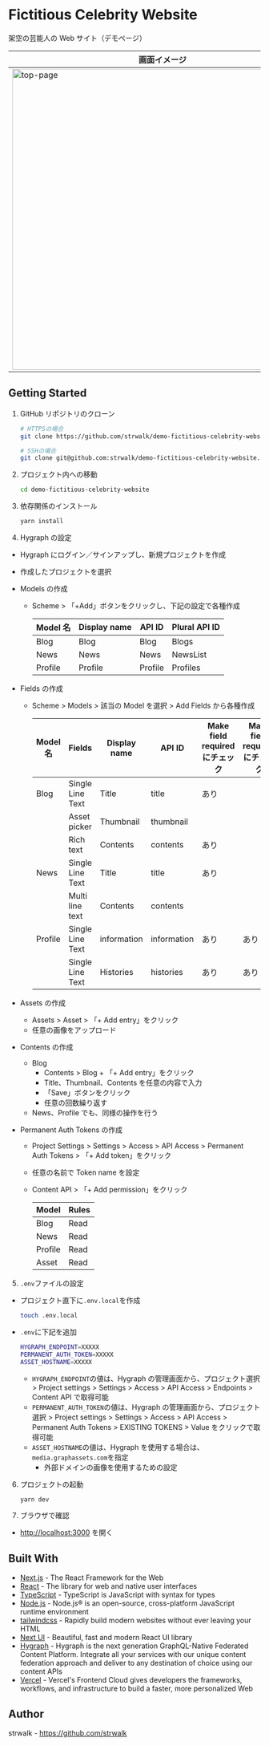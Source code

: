# Fictitious Celebrity Website

架空の芸能人の Web サイト（デモページ）
<br/>

<!-- prettier-ignore -->
| 画面イメージ |
| --------- |
| <img width="600" alt="top-page" src="https://github.com/strwalk/demo-fictitious-celebrity-website/assets/61673527/aafb6aec-52b8-445e-b2d3-24a58705c12d"> |

## Getting Started

1. GitHub リポジトリのクローン

   ```sh
   # HTTPSの場合
   git clone https://github.com/strwalk/demo-fictitious-celebrity-website.git

   # SSHの場合
   git clone git@github.com:strwalk/demo-fictitious-celebrity-website.git
   ```

2. プロジェクト内への移動

   ```sh
   cd demo-fictitious-celebrity-website
   ```

3. 依存関係のインストール

   ```sh
   yarn install
   ```

4. Hygraph の設定

- Hygraph にログイン／サインアップし、新規プロジェクトを作成
- 作成したプロジェクトを選択

- Models の作成

  - Scheme > 「+Add」ボタンをクリックし、下記の設定で各種作成

    | Model 名 | Display name | API ID  | Plural API ID |
    | -------- | ------------ | ------- | ------------- |
    | Blog     | Blog         | Blog    | Blogs         |
    | News     | News         | News    | NewsList      |
    | Profile  | Profile      | Profile | Profiles      |

- Fields の作成

  - Scheme > Models > 該当の Model を選択 > Add Fields から各種作成

    | Model 名 | Fields           | Display name | API ID      | Make field required にチェック | Make field required にチェック |
    | -------- | ---------------- | ------------ | ----------- | ------------------------------ | ------------------------------ |
    | Blog     | Single Line Text | Title        | title       | あり                           |                                |
    |          | Asset picker     | Thumbnail    | thumbnail   |                                |                                |
    |          | Rich text        | Contents     | contents    | あり                           |                                |
    | News     | Single Line Text | Title        | title       | あり                           |                                |
    |          | Multi line text  | Contents     | contents    |                                |                                |
    | Profile  | Single Line Text | information  | information | あり                           | あり                           |
    |          | Single Line Text | Histories    | histories   | あり                           | あり                           |

- Assets の作成
  - Assets > Asset > 「+ Add entry」をクリック
  - 任意の画像をアップロード
- Contents の作成
  - Blog
    - Contents > Blog + 「+ Add entry」をクリック
    - Title、Thumbnail、Contents を任意の内容で入力
    - 「Save」ボタンをクリック
    - 任意の回数繰り返す
  - News、Profile でも、同様の操作を行う
- Permanent Auth Tokens の作成

  - Project Settings > Settings > Access > API Access > Permanent Auth Tokens > 「+ Add token」をクリック
  - 任意の名前で Token name を設定
  - Content API > 「+ Add permission」をクリック

    | Model   | Rules |
    | ------- | ----- |
    | Blog    | Read  |
    | News    | Read  |
    | Profile | Read  |
    | Asset   | Read  |

5. `.env`ファイルの設定

- プロジェクト直下に`.env.local`を作成

  ```sh
  touch .env.local
  ```

- `.env`に下記を追加

  ```sh
  HYGRAPH_ENDPOINT=XXXXX
  PERMANENT_AUTH_TOKEN=XXXXX
  ASSET_HOSTNAME=XXXXX
  ```

  - `HYGRAPH_ENDPOINT`の値は、Hygraph の管理画面から、プロジェクト選択 > Project settings > Settings > Access > API Access > Endpoints > Content API で取得可能
  - `PERMANENT_AUTH_TOKEN`の値は、Hygraph の管理画面から、プロジェクト選択 > Project settings > Settings > Access > API Access > Permanent Auth Tokens > EXISTING TOKENS > Value をクリックで取得可能
  - `ASSET_HOSTNAME`の値は、Hygraph を使用する場合は、`media.graphassets.com`を指定
    - 外部ドメインの画像を使用するための設定

6. プロジェクトの起動

   ```sh
   yarn dev
   ```

7. ブラウザで確認

- [http://localhost:3000](http://localhost:3000) を開く

## Built With

- [Next.js](https://nextjs.org/) - The React Framework for the Web
- [React](https://react.dev/) - The library for web and native user interfaces
- [TypeScript](https://www.typescriptlang.org/) - TypeScript is JavaScript with syntax for types
- [Node.js](https://nodejs.org/en) - Node.js® is an open-source, cross-platform JavaScript runtime environment
- [tailwindcss](https://tailwindcss.com/) - Rapidly build modern websites without ever leaving your HTML
- [Next UI](https://nextui.org/) - Beautiful, fast and modern React UI library
- [Hygraph](https://hygraph.com/) - Hygraph is the next generation GraphQL-Native Federated Content Platform. Integrate all your services with our unique content federation approach and deliver to any destination of choice using our content APIs
- [Vercel](https://vercel.com/) - Vercel's Frontend Cloud gives developers the frameworks, workflows, and infrastructure to build a faster, more personalized Web

## Author

strwalk - https://github.com/strwalk
